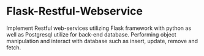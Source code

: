 # Flask-Restful-Webservice
Implement Restful web-services utilizing Flask framework with python as well as Postgresql utilize for back-end database. Performing object manipulation and interact with database such as insert, update, remove and fetch.
